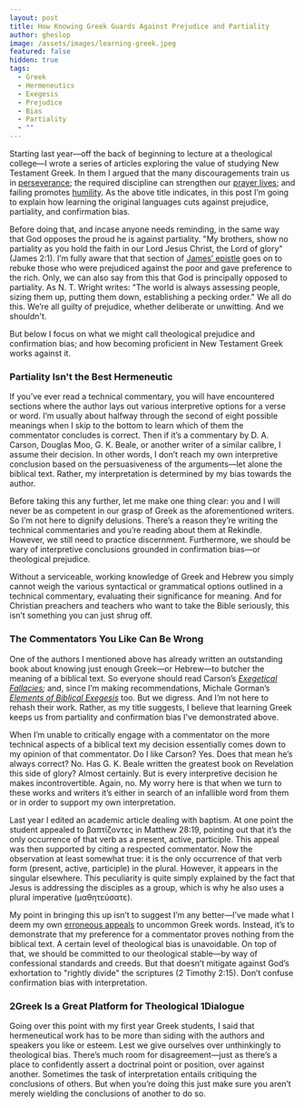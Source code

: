 ```yaml
---
layout: post
title: How Knowing Greek Guards Against Prejudice and Partiality
author: gheslop
image: /assets/images/learning-greek.jpeg
featured: false
hidden: true
tags:
  - Greek
  - Hermeneutics
  - Exegesis
  - Prejudice
  - Bias
  - Partiality
  - ""
---
```

Starting last year—off the back of beginning to lecture at a theological college—I wrote a series of articles exploring the value of studying New Testament Greek. In them I argued that the many discouragements train us in [perseverance](https://rekindle.co.za/content/2023-11-16-learning-new-testament-greek); the required discipline can strengthen our [prayer lives](https://rekindle.co.za/content/2023-02-15-learn-greek); and failing promotes [humility](https://rekindle.co.za/content/2023-03-24-how-failing-greek-can-help-you-love-god). As the above title indicates, in this post I’m going to explain how learning the original languages cuts against prejudice, partiality, and confirmation bias.

Before doing that, and incase anyone needs reminding, in the same way that God opposes the proud he is against partiality. "My brothers, show no partiality as you hold the faith in our Lord Jesus Christ, the Lord of glory" (James 2:1). I’m fully aware that that section of [James’ epistle](https://rekindle.co.za/content/the-epistle-of-james-wisdom-and-works/) goes on to rebuke those who were prejudiced against the poor and gave preference to the rich. Only, we can also say from this that God is principally opposed to partiality. As N. T. Wright writes: "The world is always assessing people, sizing them up, putting them down, establishing a pecking order." We all do this. We’re all guilty of prejudice, whether deliberate or unwitting. And we shouldn't.

But below I focus on what we might call theological prejudice and confirmation bias; and how becoming proficient in New Testament Greek works against it.

### Partiality Isn't the Best Hermeneutic

If you’ve ever read a technical commentary, you will have encountered sections where the author lays out various interpretive options for a verse or word. I’m usually about halfway through the second of eight possible meanings when I skip to the bottom to learn which of them the commentator concludes is correct. Then if it’s a commentary by D. A. Carson, Douglas Moo, G. K. Beale, or another writer of a similar calibre, I assume their decision. In other words, I don’t reach my own interpretive conclusion based on the persuasiveness of the arguments—let alone the biblical text. Rather, my interpretation is determined by my bias towards the author.

Before taking this any further, let me make one thing clear: you and I will never be as competent in our grasp of Greek as the aforementioned writers. So I’m not here to dignify delusions. There’s a reason they’re writing the technical commentaries and you’re reading about them at Rekindle. However, we still need to practice discernment. Furthermore, we should be wary of interpretive conclusions grounded in confirmation bias—or theological prejudice.

Without a serviceable, working knowledge of Greek and Hebrew you simply cannot weigh the various syntactical or grammatical options outlined in a technical commentary, evaluating their significance for meaning. And for Christian preachers and teachers who want to take the Bible seriously, this isn’t something you can just shrug off.

### The Commentators You Like Can Be Wrong

One of the authors I mentioned above has already written an outstanding book about knowing just enough Greek—or Hebrew—to butcher the meaning of a biblical text. So everyone should read Carson’s *[Exegetical Fallacies](https://www.google.com/url?sa=t&rct=j&q=&esrc=s&source=web&cd=&cad=rja&uact=8&ved=2ahUKEwiszOGo4ZOEAxVQa0EAHR5fD9MQFnoECDcQAQ&url=https%3A%2F%2Fwww.9marks.org%2Freview%2Fbook-review-exegetical-fallacies-by-d-a-carson%2F&usg=AOvVaw12XzMns7XkBRoQ-8tmF-UC&opi=89978449);* and, since I’m making recommendations, Michale Gorman’s *[Elements of Biblical Exegesis](https://www.google.com/url?sa=t&rct=j&q=&esrc=s&source=web&cd=&cad=rja&uact=8&ved=2ahUKEwi7o9m44ZOEAxWeW0EAHUNdAc4QFnoECCgQAQ&url=https%3A%2F%2Fwww.thegospelcoalition.org%2Fthemelios%2Freview%2Felements-of-biblical-exegesis-a-basic-guide-for-students-and-ministers%2F&usg=AOvVaw0UgU9zvquGz_894Sz0YzVa&opi=89978449)* too. But we digress. And I’m not here to rehash their work. Rather, as my title suggests, I believe that learning Greek keeps us from partiality and confirmation bias I've demonstrated above.

When I’m unable to critically engage with a commentator on the more technical aspects of a biblical text my decision essentially comes down to my opinion of that commentator. Do I like Carson? Yes. Does that mean he’s always correct? No. Has G. K. Beale written the greatest book on Revelation this side of glory? Almost certainly. But is every interpretive decision he makes incontrovertible. Again, no. My worry here is that when we turn to these works and writers it’s either in search of an infallible word from them or in order to support my own interpretation.

Last year I edited an academic article dealing with baptism. At one point the student appealed to βαπτίζοντες in Matthew 28:19, pointing out that it’s the only occurrence of that verb as a present, active, participle. This appeal was then supported by citing a respected commentator. Now the observation at least somewhat true: it is the only occurrence of that verb form (present, active, participle) in the plural. However, it appears in the singular elsewhere. This peculiarity is quite simply explained by the fact that Jesus is addressing the disciples as a group, which is why he also uses a plural imperative (μαθητεύσατε).

My point in bringing this up isn’t to suggest I’m any better—I’ve made what I deem my own [erroneous appeals](https://rekindle.co.za/content/pastor-you-are-a-shepherd-not-a-rancher/) to uncommon Greek words. Instead, it’s to demonstrate that my preference for a commentator proves nothing from the biblical text. A certain level of theological bias is unavoidable. On top of that, we should be committed to our theological stable—by way of confessional standards and creeds. But that doesn’t mitigate against God’s exhortation to "rightly divide" the scriptures (2 Timothy 2:15). Don’t confuse confirmation bias with interpretation.

### 2Greek Is a Great Platform for Theological 1Dialogue

Going over this point with my first year Greek students, I said that hermeneutical work has to be more than siding with the authors and speakers you like or esteem. Lest we give ourselves over unthinkingly to theological bias. There’s much room for disagreement—just as there’s a place to confidently assert a doctrinal point or position, over against another. Sometimes the task of interpretation entails critiquing the conclusions of others. But when you’re doing this just make sure you aren’t merely wielding the conclusions of another to do so.
